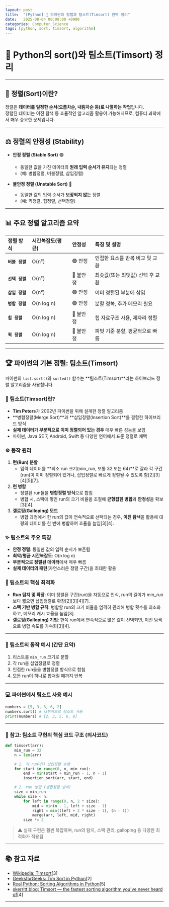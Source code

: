 ```yaml
---
layout: post
title:  "[Python] 🐍 파이썬의 정렬과 팀소트(Timsort) 완벽 정리"
date:   2025-08-04 00:00:00 +0900
categories: Computer_Science
tags: [python, sort, timsort, algorithm]
---
```


# 🐍 Python의 sort()와 팀소트(Timsort) 정리

---

## 🎯 정렬(Sort)이란?

정렬은 **데이터를 일정한 순서(오름차순, 내림차순 등)로 나열하는 작업**입니다.  
정렬된 데이터는 이진 탐색 등 효율적인 알고리즘 활용이 가능해지므로, 컴퓨터 과학에서 매우 중요한 문제입니다.

---

## ⚖️ 정렬의 안정성 (Stability)

-   **안정 정렬 (Stable Sort)** 🟢
    -   동일한 값을 가진 데이터의 **원래 입력 순서가 유지**되는 정렬
    -   (예: 병합정렬, 버블정렬, 삽입정렬)

-   **불안정 정렬 (Unstable Sort)** 🔴
    -   동일한 값의 입력 순서가 **보장되지 않는** 정렬
    -   (예: 퀵정렬, 힙정렬, 선택정렬)

---

## 📊 주요 정렬 알고리즘 요약

| 정렬 방식 | 시간복잡도(평균) | 안정성 | 특징 및 설명 |
| :--- | :--- | :--- | :--- |
| **`버블 정렬`** | O(n²) | 🟢 안정 | 인접한 요소를 반복 비교 및 교환 |
| **`선택 정렬`** | O(n²) | 🔴 불안정 | 최솟값(또는 최댓값) 선택 후 교환 |
| **`삽입 정렬`** | O(n²) | 🟢 안정 | 이미 정렬된 부분에 삽입 |
| **`병합 정렬`** | O(n log n) | 🟢 안정 | 분할 정복, 추가 메모리 필요 |
| **`힙 정렬`** | O(n log n) | 🔴 불안정 | 힙 자료구조 사용, 제자리 정렬 |
| **`퀵 정렬`** | O(n log n) | 🔴 불안정 | 피벗 기준 분할, 평균적으로 빠름 |

---

## 🏆 파이썬의 기본 정렬: 팀소트(Timsort)

파이썬의 `list.sort()`와 `sorted()` 함수는 **팀소트(Timsort)**라는 하이브리드 정렬 알고리즘을 사용합니다.

### 🤔 팀소트(Timsort)란?

-   **Tim Peters**가 2002년 파이썬을 위해 설계한 정렬 알고리즘
-   **병합정렬(Merge Sort)**과 **삽입정렬(Insertion Sort)**를 결합한 하이브리드 방식
-   **실제 데이터가 부분적으로 이미 정렬되어 있는 경우** 매우 빠른 성능을 보임
-   파이썬, Java SE 7, Android, Swift 등 다양한 언어에서 표준 정렬로 채택

### ⚙️ 동작 원리

1.  **런(Run) 분할**
    -   입력 데이터를 **최소 run 크기(min_run, 보통 32 또는 64)**로 잘라
        각 구간(run)이 이미 정렬되어 있거나,
        삽입정렬로 빠르게 정렬될 수 있도록 함[2][3][4][5][7].
2.  **런 병합**
    -   정렬된 run들을 **병합정렬 방식**으로 합침
    -   병합 시, 스택에 쌓인 run의 크기 비율을 조절해
        **균형잡힌 병합**과 **안정성**을 확보[3][4].
3.  **갤로핑(Galloping) 모드**
    -   병합 과정에서 한 run의 값이 연속적으로 선택되는 경우,
        **이진 탐색**을 활용해 대량의 데이터를 한 번에 병합하여 효율을 높임[3][4].

### ✨ 팀소트의 주요 특징

-   **안정 정렬**: 동일한 값의 입력 순서가 보존됨
-   **최악/평균 시간복잡도**: O(n log n)
-   **부분적으로 정렬된 데이터**에서 매우 빠름
-   **실제 데이터의 패턴**(자연스러운 정렬 구간)을 최대한 활용

### 🚀 팀소트의 핵심 최적화

-   **Run 탐지 및 확장**: 이미 정렬된 구간(run)을 자동으로 인식,
    run의 길이가 min_run보다 짧으면 삽입정렬로 확장[2][3][4][7].
-   **스택 기반 병합 규칙**:
    병합할 run의 크기 비율을 엄격히 관리해
    병합 횟수를 최소화하고, 메모리 캐시 효율을 높임[3].
-   **갤로핑(Galloping) 기법**:
    한쪽 run에서 연속적으로 많은 값이 선택되면,
    이진 탐색으로 병합 속도를 가속화[3][4].

---

### 📝 팀소트의 동작 예시 (간단 요약)

1.  리스트를 `min_run` 크기로 분할
2.  각 run을 삽입정렬로 정렬
3.  인접한 run들을 병합정렬 방식으로 합침
4.  모든 run이 하나로 합쳐질 때까지 반복

---

### 💻 파이썬에서 팀소트 사용 예시

```python
numbers = [5, 3, 8, 6, 2]
numbers.sort() # 내부적으로 팀소트 사용
print(numbers) # [2, 3, 5, 6, 8]
```

---

### 📜 참고: 팀소트 구현의 핵심 코드 구조 (의사코드)

```python
def timsort(arr):
    min_run = 32
    n = len(arr)

    # 1. 각 run마다 삽입정렬 수행
    for start in range(0, n, min_run):
        end = min(start + min_run - 1, n - 1)
        insertion_sort(arr, start, end)

    # 2. run 병합 (병합정렬 방식)
    size = min_run
    while size < n:
        for left in range(0, n, 2 * size):
            mid = min(n - 1, left + size - 1)
            right = min((left + 2 * size - 1), (n - 1))
            merge(arr, left, mid, right)
        size *= 2
```

> ⚠️ 실제 구현은 훨씬 복잡하며, run의 탐지, 스택 관리, galloping 등 다양한 최적화가 적용됨

---

## 📚 참고 자료

-   [Wikipedia: Timsort](https://en.wikipedia.org/wiki/Timsort)[3]
-   [GeeksforGeeks: Tim Sort in Python](https://www.geeksforgeeks.org/dsa/tim-sort-in-python/)[2]
-   [Real Python: Sorting Algorithms in Python](https://realpython.com/sorting-algorithms-python/)[5]
-   [skerritt.blog: Timsort — the fastest sorting algorithm you've never heard of](https://skerritt.blog/timsort/)[4]

---
